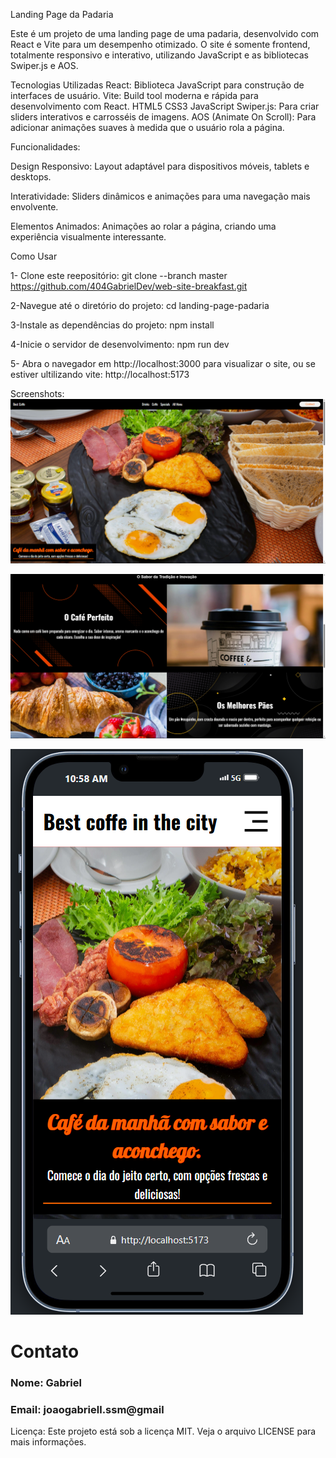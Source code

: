 Landing Page da Padaria

Este é um projeto de uma landing page de uma padaria, desenvolvido com React e Vite para um desempenho otimizado. O site é somente frontend, totalmente responsivo e interativo, utilizando JavaScript e as bibliotecas Swiper.js e AOS.

Tecnologias Utilizadas
React: Biblioteca JavaScript para construção de interfaces de usuário.
Vite: Build tool moderna e rápida para desenvolvimento com React.
HTML5
CSS3
JavaScript
Swiper.js: Para criar sliders interativos e carrosséis de imagens.
AOS (Animate On Scroll): Para adicionar animações suaves à medida que o usuário rola a página.

Funcionalidades:

Design Responsivo: Layout adaptável para dispositivos móveis, tablets e desktops.

Interatividade: Sliders dinâmicos e animações para uma navegação mais envolvente.

Elementos Animados: Animações ao rolar a página, criando uma experiência visualmente interessante.

Como Usar

1- Clone este reepositório:
git clone --branch master https://github.com/404GabrielDev/web-site-breakfast.git



2-Navegue até o diretório do projeto:
cd landing-page-padaria


3-Instale as dependências do projeto:
npm install

4-Inicie o servidor de desenvolvimento:
npm run dev

5- Abra o navegador em http://localhost:3000 para visualizar o site, ou se estiver ultilizando vite: http://localhost:5173

Screenshots:
![Apresentação da Pagina](https://raw.githubusercontent.com/404GabrielDev/web-site-breakfast/main/Screenshot%202025-03-05%20105649.png)

![Um pouco do conteudo main](https://github.com/404GabrielDev/web-site-breakfast/blob/main/Screenshot%202025-03-05%20105742.png?raw=true)

![Landing page no Mobile](https://github.com/404GabrielDev/web-site-breakfast/blob/main/Screenshot%202025-03-05%20105858.png?raw=true)

# Contato
### Nome: Gabriel
### Email: joaogabriell.ssm@gmail



Licença:
Este projeto está sob a licença MIT. Veja o arquivo LICENSE para mais informações.
